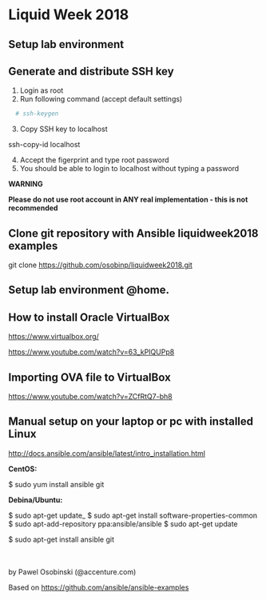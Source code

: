 # Liquid Week 2018

Setup lab environment
---------------------
Generate and distribute SSH key
---------------------
1. Login as root
2. Run following command (accept default settings)
```bash
  # ssh-keygen
```
3. Copy SSH key to localhost

  ssh-copy-id localhost

4. Accept the figerprint and type root password
5. You should be able to login to localhost without typing a password

**WARNING**

**Please do not use root account in ANY real implementation - this is not recommended**

Clone git repository with Ansible liquidweek2018 examples
---------------------
  git clone https://github.com/osobinp/liquidweek2018.git


Setup lab environment @home.
---------------------
How to install Oracle VirtualBox
---------------------
https://www.virtualbox.org/

https://www.youtube.com/watch?v=63_kPIQUPp8

Importing OVA file to VirtualBox
---------------------
https://www.youtube.com/watch?v=ZCfRtQ7-bh8

Manual setup on your laptop or pc with installed Linux
---------------------
http://docs.ansible.com/ansible/latest/intro_installation.html

 **CentOS:**

 $ sudo yum install ansible git

 **Debina/Ubuntu:**

 $ sudo apt-get update_
 $ sudo apt-get install software-properties-common
 $ sudo apt-add-repository ppa:ansible/ansible
 $ sudo apt-get update


 $ sudo apt-get install ansible git


<br>
<br>
by Pawel Osobinski (@accenture.com)

Based on
https://github.com/ansible/ansible-examples
